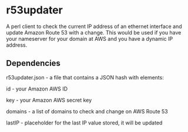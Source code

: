 r53updater
==========

A perl client to check the current IP address of an ethernet interface and update Amazon Route 53 with a change. This would be used if you have your nameserver for your domain at AWS and you have a dynamic IP address.

Dependencies
------------

r53updater.json - a file that contains a JSON hash with elements:

id - your Amazon AWS ID

key - your Amazon AWS secret key

domains - a list of domains to check and change on AWS Route 53

lastIP - placeholder for the last IP value stored, it will be updated

